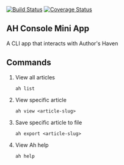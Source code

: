 [![Build Status](https://travis-ci.org/bencyn/ah-console-mini-app.svg?branch=develop)](https://travis-ci.org/bencyn/ah-console-mini-app) [![Coverage Status](https://coveralls.io/repos/github/bencyn/ah-console-mini-app/badge.svg?branch=story/unit-testing)](https://coveralls.io/github/bencyn/ah-console-mini-app?branch=story/unit-testing)

## AH Console Mini App

A CLI app that interacts with Author's Haven

## Commands

1. View all articles

   `ah list`

2. View specific article

   `ah view <article-slug>`

3. Save specific article to file

   `ah export <article-slug>`

4. View Ah help

   `ah help`

